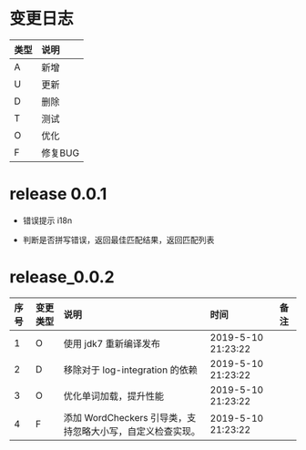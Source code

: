 # 变更日志

| 类型 | 说明 |
|:----|:----|
| A | 新增 |
| U | 更新 |
| D | 删除 |
| T | 测试 |
| O | 优化 |
| F | 修复BUG |

# release 0.0.1

- 错误提示 i18n

- 判断是否拼写错误，返回最佳匹配结果，返回匹配列表

# release_0.0.2

| 序号 | 变更类型 | 说明 | 时间 |  备注 |
|:---|:---|:---|:---|:--|
| 1 | O | 使用 jdk7 重新编译发布 | 2019-5-10 21:23:22 |  |
| 2 | D | 移除对于 log-integration 的依赖 | 2019-5-10 21:23:22 |  |
| 3 | O | 优化单词加载，提升性能 | 2019-5-10 21:23:22 |  |
| 4 | F | 添加 WordCheckers 引导类，支持忽略大小写，自定义检查实现。 | 2019-5-10 21:23:22 |  |